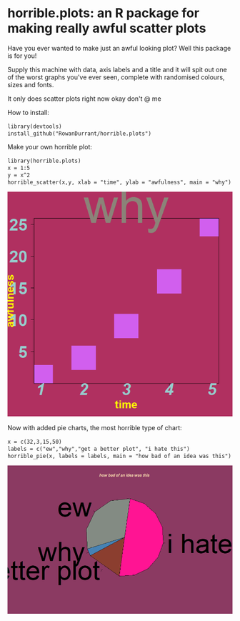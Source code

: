 # horrible.plots: an R package for making really awful scatter plots

Have you ever wanted to make just an awful looking plot? Well this package is for you!

Supply this machine with data, axis labels and a title and it will spit out one of the worst graphs you've ever seen, 
complete with randomised colours, sizes and fonts.


It only does scatter plots right now okay don't @ me

How to install:
```
library(devtools)
install_github("RowanDurrant/horrible.plots")
```
Make your own horrible plot:
```
library(horrible.plots)
x = 1:5
y = x^2
horrible_scatter(x,y, xlab = "time", ylab = "awfulness", main = "why")
```
![sample of scatter plot generated using this package](https://github.com/RowanDurrant/horrible.plots/blob/master/sample%20plot.png?raw=true)

Now with added pie charts, the most horrible type of chart:
```
x = c(32,3,15,50)
labels = c("ew","why","get a better plot", "i hate this")
horrible_pie(x, labels = labels, main = "how bad of an idea was this")
```
![sample of pie chart generated using this package](https://github.com/RowanDurrant/horrible.plots/blob/master/horrible%20pie%20chart.png?raw=true)

